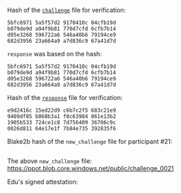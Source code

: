 Hash of the [`challenge`](https://ppot.blob.core.windows.net/public/challenge_0020) file for verification:

```
5bfc6971 5a5f57d2 9170410c 04cfb19d
b079de9d a94f9b81 770d7cfd 6cfb7b14
d05e3268 596722a6 546a40b6 79194ce9
682d3956 23a664a9 a7d836c9 67a41d7d
```

`response` was based on the hash:

```
5bfc6971 5a5f57d2 9170410c 04cfb19d
b079de9d a94f9b81 770d7cfd 6cfb7b14
d05e3268 596722a6 546a40b6 79194ce9
682d3956 23a664a9 a7d836c9 67a41d7d
```

Hash of the [`response`](https://ppot.blob.core.windows.net/public/response_0020_edu) file for verification:

```
e9d2416c 15ed22d9 c6b7c2f5 683c21e9
9409df85 b068b3a1 f0c63984 061e13b2
1905b533 724ce1c8 7d756409 36706c9c
0026d811 64e17e1f 7b84e735 392835f6
```

Blake2b hash of the `new_challenge` file for participant #21:

```
```

The above `new_challenge` file: https://ppot.blob.core.windows.net/public/challenge_0021

Edu's signed attestation:

```
```
